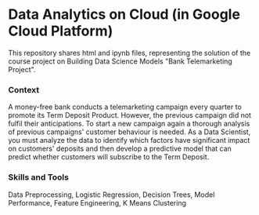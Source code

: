 # Data Analytics on Cloud (in Google Cloud Platform)

This repository shares html and ipynb files, representing the solution of the course project on Building Data Science Models "Bank Telemarketing Project". 

### Context 
A money-free bank conducts a telemarketing campaign every quarter to promote its Term Deposit Product. However, the previous campaign did not fulfil their anticipations. To start a new campaign again a thorough analysis of previous campaigns' customer behaviour is needed. As a Data Scientist, you must analyze the data to identify which factors have significant impact on customers' deposits and then develop a predictive model that can predict whether customers will subscribe to the Term Deposit.

### Skills and Tools
Data Preprocessing, Logistic Regression, Decision Trees, Model Performance, Feature Engineering, K Means Clustering
